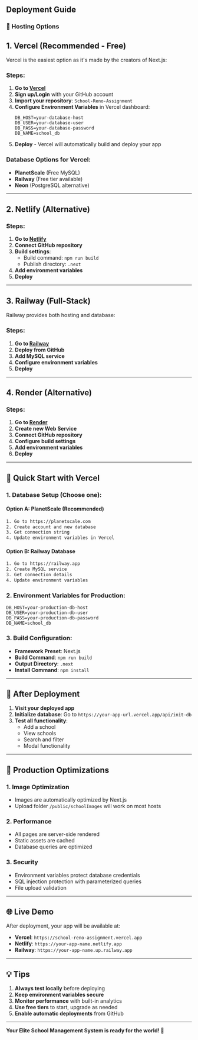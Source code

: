 ## Deployment Guide

### 🚀 Hosting Options

## 1. Vercel (Recommended - Free)

Vercel is the easiest option as it's made by the creators of Next.js:

### Steps:
1. **Go to [Vercel](https://vercel.com)**
2. **Sign up/Login** with your GitHub account
3. **Import your repository**: `School-Reno-Assignment`
4. **Configure Environment Variables** in Vercel dashboard:
   ```
   DB_HOST=your-database-host
   DB_USER=your-database-user
   DB_PASS=your-database-password
   DB_NAME=school_db
   ```
5. **Deploy** - Vercel will automatically build and deploy your app

### Database Options for Vercel:
- **PlanetScale** (Free MySQL)
- **Railway** (Free tier available)
- **Neon** (PostgreSQL alternative)

---

## 2. Netlify (Alternative)

### Steps:
1. **Go to [Netlify](https://netlify.com)**
2. **Connect GitHub repository**
3. **Build settings**:
   - Build command: `npm run build`
   - Publish directory: `.next`
4. **Add environment variables**
5. **Deploy**

---

## 3. Railway (Full-Stack)

Railway provides both hosting and database:

### Steps:
1. **Go to [Railway](https://railway.app)**
2. **Deploy from GitHub**
3. **Add MySQL service**
4. **Configure environment variables**
5. **Deploy**

---

## 4. Render (Alternative)

### Steps:
1. **Go to [Render](https://render.com)**
2. **Create new Web Service**
3. **Connect GitHub repository**
4. **Configure build settings**
5. **Add environment variables**
6. **Deploy**

---

## 🎯 Quick Start with Vercel

### 1. Database Setup (Choose one):

#### Option A: PlanetScale (Recommended)
```bash
1. Go to https://planetscale.com
2. Create account and new database
3. Get connection string
4. Update environment variables in Vercel
```

#### Option B: Railway Database
```bash
1. Go to https://railway.app
2. Create MySQL service
3. Get connection details
4. Update environment variables
```

### 2. Environment Variables for Production:
```env
DB_HOST=your-production-db-host
DB_USER=your-production-db-user
DB_PASS=your-production-db-password
DB_NAME=school_db
```

### 3. Build Configuration:
- **Framework Preset**: Next.js
- **Build Command**: `npm run build`
- **Output Directory**: `.next`
- **Install Command**: `npm install`

---

## 📱 After Deployment

1. **Visit your deployed app**
2. **Initialize database**: Go to `https://your-app-url.vercel.app/api/init-db`
3. **Test all functionality**:
   - Add a school
   - View schools
   - Search and filter
   - Modal functionality

---

## 🔧 Production Optimizations

### 1. Image Optimization
- Images are automatically optimized by Next.js
- Upload folder `/public/schoolImages` will work on most hosts

### 2. Performance
- All pages are server-side rendered
- Static assets are cached
- Database queries are optimized

### 3. Security
- Environment variables protect database credentials
- SQL injection protection with parameterized queries
- File upload validation

---

## 🌐 Live Demo

After deployment, your app will be available at:
- **Vercel**: `https://school-reno-assignment.vercel.app`
- **Netlify**: `https://your-app-name.netlify.app`
- **Railway**: `https://your-app-name.up.railway.app`

---

## 💡 Tips

1. **Always test locally** before deploying
2. **Keep environment variables secure**
3. **Monitor performance** with built-in analytics
4. **Use free tiers** to start, upgrade as needed
5. **Enable automatic deployments** from GitHub

---

**Your Elite School Management System is ready for the world! 🚀**
